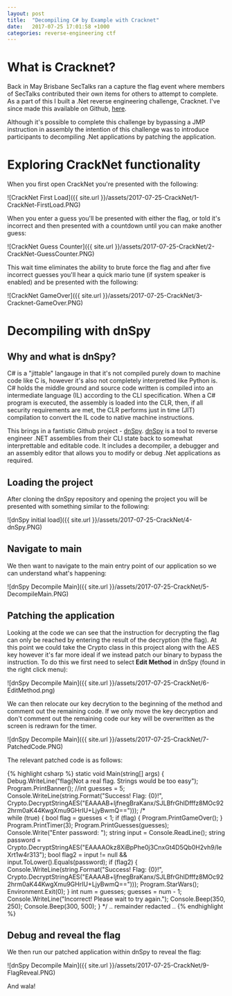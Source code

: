 ```yaml
---
layout: post
title:  "Decompiling C# by Example with Cracknet"
date:   2017-07-25 17:01:58 +1000
categories: reverse-engineering ctf
---
```


# What is Cracknet?
Back in May Brisbane SecTalks ran a capture the flag event where members of SecTalks contributed their own items for others to attempt to complete. As a part of this I built a .Net reverse engineering challenge, Cracknet. I've since made this available on Github, [here][cracknetrepo].

Although it's possible to complete this challenge by bypassing a JMP instruction in assembly the intention of this challenge was to introduce participants to decompiling .Net applications by patching the application.

# Exploring CrackNet functionality
When you first open CrackNet you're presented with the following:

![CrackNet First Load]({{ site.url }}/assets/2017-07-25-CrackNet/1-CrackNet-FirstLoad.PNG)

When you enter a guess you'll be presented with either the flag, or told it's incorrect and then presented with a countdown until you can make another guess:

![CrackNet Guess Counter]({{ site.url }}/assets/2017-07-25-CrackNet/2-CrackNet-GuessCounter.PNG)

This wait time eliminates the ability to brute force the flag and after five incorrect guesses you'll hear a quick mario tune (if system speaker is enabled) and be presented with the following:

![CrackNet GameOver]({{ site.url }}/assets/2017-07-25-CrackNet/3-Cracknet-GameOver.PNG)

# Decompiling with dnSpy
## Why and what is dnSpy?
C# is a "jittable" langauge in that it's not compiled purely down to machine code like C is, however it's also not completely interpretted like Python is. C# holds the middle ground and source code written is compiled into an intermediate language (IL) according to the CLI specification. When a C# program is executed, the assembly is loaded into the CLR, then, if all security requirements are met, the CLR performs just in time (JIT) compilation to convert the IL code to native machine instructions.

This brings in a fantistic Github project - [dnSpy]. [dnSpy] is a tool to reverse engineer .NET assemblies from their CLI state back to somewhat interprettable and editable code. It includes a decompiler, a debugger and an assembly editor that allows you to modify or debug .Net applications as required.

## Loading the project
After cloning the dnSpy repository and opening the project you will be presented with something similar to the following:

![dnSpy initial load]({{ site.url }}/assets/2017-07-25-CrackNet/4-dnSpy.PNG)

## Navigate to main
We then want to navigate to the main entry point of our application so we can understand what's happening:

![dnSpy Decompile Main]({{ site.url }}/assets/2017-07-25-CrackNet/5-DecompileMain.PNG)

## Patching the application
Looking at the code we can see that the instruction for decrypting the flag can only be reached by entering the result of the decryption (the flag). At this point we could take the Crypto class in this project along with the AES key however it's far more ideal if we instead patch our binary to bypass the instruction. To do this we first need to select __Edit Method__ in dnSpy (found in the right click menu):

![dnSpy Decompile Main]({{ site.url }}/assets/2017-07-25-CrackNet/6-EditMethod.png)

We can then relocate our key decrytion to the beginning of the method and comment out the remaining code. If we only move the key decryption and don't comment out the remaining code our key will be overwritten as the screen is redrawn for the timer.

![dnSpy Decompile Main]({{ site.url }}/assets/2017-07-25-CrackNet/7-PatchedCode.PNG)

The relevant patched code is as follows:

{% highlight csharp %}
static void Main(string[] args)
{
    Debug.WriteLine("flag{Not a real flag. Strings would be too easy");
    Program.PrintBanner();
    //int guesses = 5;
    Console.WriteLine(string.Format("Success! Flag: {0}!", Crypto.DecryptStringAES("EAAAAB+ljfnegBraKanx/SJLBfrGhIDfffz8MOc922hrm0aK44KwgXmu9GHrIU+LjyBwmQ==")));
    /*			
    while (true)
    {
        bool flag = guesses < 1;
        if (flag)
        {
            Program.PrintGameOver();
        }
        Program.PrintTimer(3);
        Program.PrintGuesses(guesses);
        Console.Write("Enter password: ");
        string input = Console.ReadLine();
        string password = Crypto.DecryptStringAES("EAAAAOkz8XiBpPhe0j3CnxGt4D5Qb0H2vh9/IeXrt1w4r313");
        bool flag2 = input != null && input.ToLower().Equals(password);
        if (flag2)
        {
            Console.WriteLine(string.Format("Success! Flag: {0}!", Crypto.DecryptStringAES("EAAAAB+ljfnegBraKanx/SJLBfrGhIDfffz8MOc922hrm0aK44KwgXmu9GHrIU+LjyBwmQ==")));
            Program.StarWars();
            Environment.Exit(0);
        }
        int num = guesses;
        guesses = num - 1;
        Console.WriteLine("Incorrect! Please wait to try again.");
        Console.Beep(350, 250);
        Console.Beep(300, 500);
    }
    */
    .. remainder redacted ..
{% endhighlight %}

## Debug and reveal the flag
We then run our patched application within dnSpy to reveal the flag:

![dnSpy Decompile Main]({{ site.url }}/assets/2017-07-25-CrackNet/9-FlagReveal.PNG)

And wala!

[cracknetrepo]: https://github.com/codingo/cracknet
[dnSpy]: https://github.com/0xd4d/dnSpy

